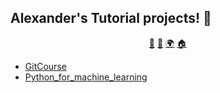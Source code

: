 ## Alexander's Tutorial projects! 👋

<p align="center">
<a href="https://github.com/alexliqu09/alexliqu09/blob/main/ai.md">🤖</a>
<a href="https://github.com/alexliqu09/alexliqu09/blob/main/cibersecurity.md">🔑</a>
<a href="https://github.com/alexliqu09/alexliqu09/blob/main/web.md">🌍</a>
<a href="https://github.com/alexliqu09/alexliqu09">🏠</a>
</p>

- [GitCourse ](https://github.com/alexliqu09/GitCourse)
- [Python_for_machine_learning](https://github.com/alexliqu09/python_for_ML)